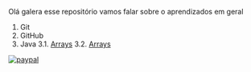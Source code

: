 Olá galera esse repositório vamos falar sobre o aprendizados em geral



1. Git
2. GitHub
3. Java
  3.1. [Arrays](https://github.com/maikcosta/Learning/tree/master/Java/exercicios/src/arrays)
  3.2. [Arrays](https://github.com/maikcosta/Learning/tree/master/Java/exercicios/src/arrays)


[![paypal](https://www.paypalobjects.com/pt_BR/BR/i/btn/btn_donateCC_LG.gif)](https://www.paypal.com/cgi-bin/webscr?cmd=_donations&business=XKXDEBLJY88XJ&currency_code=BRL&source=url)
